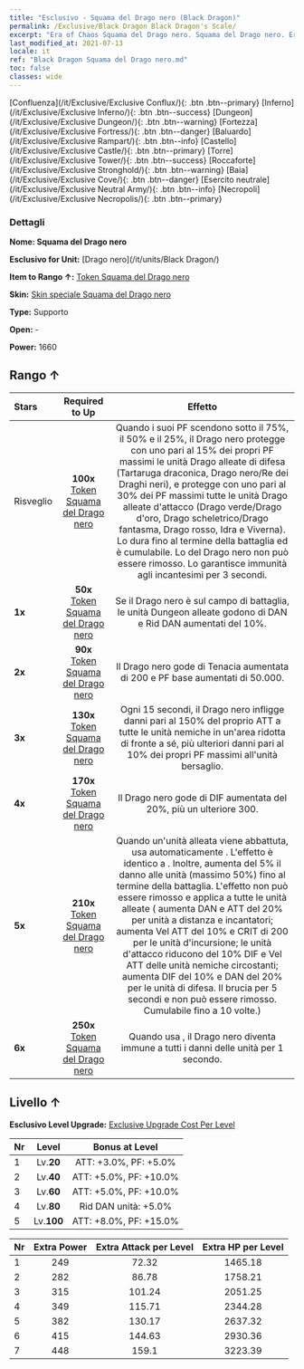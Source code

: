 ```yaml
---
title: "Esclusivo - Squama del Drago nero (Black Dragon)"
permalink: /Exclusive/Black Dragon Black Dragon's Scale/
excerpt: "Era of Chaos Squama del Drago nero. Squama del Drago nero. Era of Chaos Esclusivo Squama del Drago nero. Drago nero Esclusivo."
last_modified_at: 2021-07-13
locale: it
ref: "Black Dragon Squama del Drago nero.md"
toc: false
classes: wide
---
```

 [Confluenza](/it/Exclusive/Exclusive Conflux/){: .btn .btn--primary} [Inferno](/it/Exclusive/Exclusive Inferno/){: .btn .btn--success} [Dungeon](/it/Exclusive/Exclusive Dungeon/){: .btn .btn--warning} [Fortezza](/it/Exclusive/Exclusive Fortress/){: .btn .btn--danger} [Baluardo](/it/Exclusive/Exclusive Rampart/){: .btn .btn--info} [Castello](/it/Exclusive/Exclusive Castle/){: .btn .btn--primary} [Torre](/it/Exclusive/Exclusive Tower/){: .btn .btn--success} [Roccaforte](/it/Exclusive/Exclusive Stronghold/){: .btn .btn--warning} [Baia](/it/Exclusive/Exclusive Cove/){: .btn .btn--danger} [Esercito neutrale](/it/Exclusive/Exclusive Neutral Army/){: .btn .btn--info} [Necropoli](/it/Exclusive/Exclusive Necropolis/){: .btn .btn--primary} 

### Dettagli
 **Nome: Squama del Drago nero** 

 **Esclusivo for Unit:** [Drago nero](/it/units/Black Dragon/) 

 **Item to Rango ↑:** [Token Squama del Drago nero](/ItemsIT/con_993/)

 **Skin:** [Skin speciale Squama del Drago nero](/ItemsIT/con_661/)

 **Type:** Supporto

 **Open:** -

 **Power:** 1660

## Rango ↑

  |     Stars    |  Required to Up | Effetto |
  |:-------------|:---------------:|:---------------:|
  |  Risveglio  | **100x** [Token Squama del Drago nero](/ItemsIT/con_993/) | <Rifugio dei Draghi> Quando i suoi PF scendono sotto il 75%, il 50% e il 25%, il Drago nero protegge con uno <scudo> pari al 15% dei propri PF massimi le unità Drago alleate di difesa (Tartaruga draconica, Drago nero/Re dei Draghi neri), e protegge con uno <scudo> pari al 30% dei PF massimi tutte le unità Drago alleate d'attacco (Drago verde/Drago d'oro, Drago scheletrico/Drago fantasma, Drago rosso, Idra e Viverna). Lo <scudo> dura fino al termine della battaglia ed è cumulabile. Lo <scudo> del Drago nero non può essere rimosso. Lo <scudo> garantisce immunità agli incantesimi per 3 secondi. |
  | **1x** <i class="fas fa-star"/> | **50x** [Token Squama del Drago nero](/ItemsIT/con_993/) | Se il Drago nero è sul campo di battaglia, le unità Dungeon alleate godono di DAN e Rid DAN aumentati del 10%. |
  | **2x** <i class="fas fa-star"/> | **90x** [Token Squama del Drago nero](/ItemsIT/con_993/) | Il Drago nero gode di Tenacia aumentata di 200 e PF base aumentati di 50.000. |
  | **3x** <i class="fas fa-star"/> | **130x** [Token Squama del Drago nero](/ItemsIT/con_993/) | <Soffio del Drago magico> Ogni 15 secondi, il Drago nero infligge danni pari al 150% del proprio ATT a tutte le unità nemiche in un'area ridotta di fronte a sé, più ulteriori danni pari al 10% dei propri PF massimi all'unità bersaglio. |
  | **4x** <i class="fas fa-star"/> | **170x** [Token Squama del Drago nero](/ItemsIT/con_993/) | Il Drago nero gode di DIF aumentata del 20%, più un ulteriore 300. |
  | **5x** <i class="fas fa-star"/> | **210x** [Token Squama del Drago nero](/ItemsIT/con_993/) | Quando un'unità alleata viene abbattuta, usa automaticamente <Furia del Drago magico>. L'effetto è identico a <Soffio del Drago magico>. Inoltre, aumenta del 5% il danno alle unità (massimo 50%) fino al termine della battaglia. L'effetto non può essere rimosso e applica <Fuoco di Drago> a tutte le unità alleate (<Fuoco di Drago> aumenta DAN e ATT del 20% per unità a distanza e incantatori; aumenta Vel ATT del 10% e CRIT di 200 per le unità d'incursione; le unità d'attacco riducono del 10% DIF e Vel ATT delle unità nemiche circostanti; aumenta DIF del 10% e DAN del 20% per le unità di difesa. Il <Fuoco di Drago> brucia per 5 secondi e non può essere rimosso. Cumulabile fino a 10 volte.) |
  | **6x** <i class="fas fa-star"/> | **250x** [Token Squama del Drago nero](/ItemsIT/con_993/) | Quando usa <Squama di Drago nero>, il Drago nero diventa immune a tutti i danni delle unità per 1 secondo. |


## Livello ↑
 **Esclusivo Level Upgrade:** [Exclusive Upgrade Cost Per Level](/Exclusive/ExclusiveUpgradeCostPerLevel/)

  |  Nr  |   Level  | Bonus at Level |
  |:-----|:--------:|:--------------:|
  | 1 | Lv.**20** | ATT: +3.0%, PF: +5.0% |
  | 2 | Lv.**40** | ATT: +5.0%, PF: +10.0% |
  | 3 | Lv.**60** | ATT: +5.0%, PF: +10.0% |
  | 4 | Lv.**80** | Rid DAN unità: +5.0% |
  | 5 | Lv.**100** | ATT: +8.0%, PF: +15.0% |


  |  Nr  |  Extra Power | Extra Attack per Level | Extra HP per Level |
  |:-----|:--------:|:--------:|:--------:|
  | 1 | 249 | 72.32 | 1465.18 |
  | 2 | 282 | 86.78 | 1758.21 |
  | 3 | 315 | 101.24 | 2051.25 |
  | 4 | 349 | 115.71 | 2344.28 |
  | 5 | 382 | 130.17 | 2637.32 |
  | 6 | 415 | 144.63 | 2930.36 |
  | 7 | 448 | 159.1 | 3223.39 |


